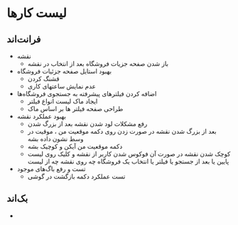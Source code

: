 # لیست کارها

## فرانت‌اند
- نقشه
  - باز شدن صفحه جزیات فروشگاه بعد از انتخاب در نقشه
- بهبود استایل صفحه جزئیات فروشگاه
  - قشنگ کردن
  - عدم نمایش ساعتهای کاری
- اضافه کردن فیلترهای پیشرفته به جستجوی فروشگاه‌ها
  - ایجاد ماک لیست انواع فیلتر
  - طراحی صفحه فیلتر ها بر اساس ماک
- بهبود عملکرد نقشه
  - رفع مشکلات لود شدن نقشه بعد از بزرگ شدن
  - بعد از بزرگ شدن نقشه در صورت زدن روی دکمه موقعیت من ، موقیت در وسط نشون داده بشه
  - دکمه موقعیت من آیکن و کوچیک بشه
  - کوچک شدن نقشه در صورت آن فوکوس شدن کاربر از نقشه و کلیک روی لیست پایین یا بعد از جستجو یا فیلتر یا انتخاب یک فروشگاه چه روی نقشه چه از لیست
- تست و رفع باگ‌های موجود
  - تست عملکرد دکمه بازگشت در گوشی

## بک‌اند

- 